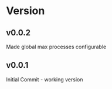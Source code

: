 # Version

## v0.0.2
Made global max processes configurable

## v0.0.1
Initial Commit - working version
